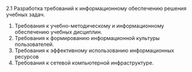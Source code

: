 2.1 Разработка требований к информационному обеспечению решения учебных задач.

1. Требования к учебно-методическому и информационному обеспечению учебных дисциплин. 
2. Требования к формированию информационной культуры пользователей. 
3. Требования к эффективному использованию информационных ресурсов 
4. Требования к сетевой компьютерной инфраструктуре.
